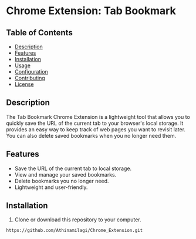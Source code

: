 # Chrome Extension: Tab Bookmark

## Table of Contents

- [Description](#description)
- [Features](#features)
- [Installation](#installation)
- [Usage](#usage)
- [Configuration](#configuration)
- [Contributing](#contributing)
- [License](#license)

## Description

The Tab Bookmark Chrome Extension is a lightweight tool that allows you to quickly save the URL of the current tab to your browser's local storage. It provides an easy way to keep track of web pages you want to revisit later. You can also delete saved bookmarks when you no longer need them.

## Features

- Save the URL of the current tab to local storage.
- View and manage your saved bookmarks.
- Delete bookmarks you no longer need.
- Lightweight and user-friendly.

## Installation

1. Clone or download this repository to your computer.

```bash
https://github.com/Athinamilagi/Chrome_Extension.git
